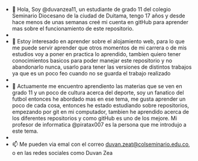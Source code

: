 - 👋 Hola, Soy @duvanzea11, un estudiante de grado 11 del colegio Seminario Diocesano de la ciudad de Duitama, tengo 17 años y desde hace menos de unas semanas creé mi cuenta en gitHub para aprender mas sobre el funcionamiento de este repositorio.
- 
- 👀 Estoy interesado en aprender sobre el alojamiento web, para lo que me puede servir aprender que otros momentos de mi carrera o de mis estudios voy a poner en practica lo aprendido, tambien quiero tener conocimientos basicos para poder manejar este repositorio y no abandonarlo nunca, usarlo para tener las versiones de distintos trabajos ya que es un poco feo cuando no se guarda el trabajo realizado
- 
- 🌱 Actuamente me encuentro aprendiento las materias que se ven en grado 11 y un poco de cultura acerca del deporte, soy un fanatico del futbol entonces he abordado mas en ese tema, me gusta aprender un poco de cada cosa, entonces he estado estudiando sobre repositorios, empezando por git en mi computador, tambien he aprendido acerca de los diferentes repositorios y como gitHub es uno de los mejore. Mi profesor de informatica @piratax007 es la persona que me introdujo a este tema.
- 
- 📫 Me pueden via emal con el correo duvan.zeat@colseminario.edu.co, o en las redes sociales como Duvan Zea

<!---
duvanzea11/duvanzea11 is a ✨ special ✨ repository because its `README.md` (this file) appears on your GitHub profile.
You can click the Preview link to take a look at your changes.
--->
